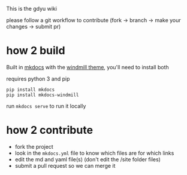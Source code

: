 This is the gdyu wiki

please follow a git workflow to contribute (fork -> branch -> make your changes -> submit pr)

# how 2 build
Built in [mkdocs](https://www.mkdocs.org/) with the [windmill theme](https://github.com/gristlabs/mkdocs-windmill), you'll need to install both

requires python 3 and pip
```
pip install mkdocs
pip install mkdocs-windmill
```
run `mkdocs serve` to run it locally


# how 2 contribute
- fork the project
- look in the `mkdocs.yml` file to know which files are for which links
- edit the md and yaml file(s) (don't edit the /site folder files) 
- submit a pull request so we can merge it
